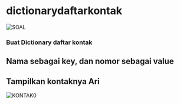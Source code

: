 # dictionarydaftarkontak
![SOAL](https://user-images.githubusercontent.com/118960008/205059288-c75e77d6-76f9-4e3e-8d7c-24a950ef71dc.png)
### Buat Dictionary daftar kontak
## Nama sebagai key, dan nomor sebagai value
## Tampilkan kontaknya Ari
![KONTAK0](https://user-images.githubusercontent.com/118960008/205059522-8021cd89-427d-40f4-9860-ec3243e36283.png)
